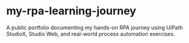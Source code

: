 # my-rpa-learning-journey
A public portfolio documenting my hands-on RPA journey using UiPath StudioX, Studio Web, and real-world process automation exercises.
